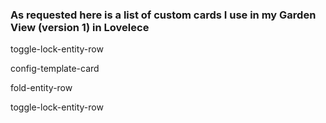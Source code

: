 

### As requested here is a list of custom cards I use in my Garden View (version 1) in Lovelece ###


toggle-lock-entity-row

config-template-card

fold-entity-row

toggle-lock-entity-row
